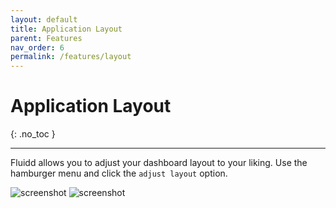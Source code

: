 ```yaml
---
layout: default
title: Application Layout
parent: Features
nav_order: 6
permalink: /features/layout
---
```


# Application Layout
{: .no_toc }

---

Fluidd allows you to adjust your dashboard layout to your liking. Use the
hamburger menu and click the `adjust layout` option.

![screenshot](/assets/images/layout1.png)
![screenshot](/assets/images/layout2.png)
